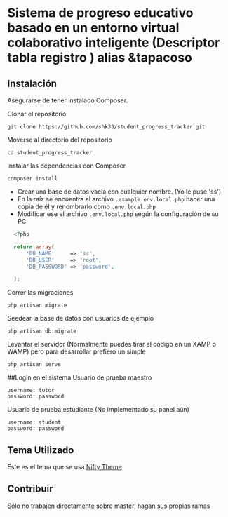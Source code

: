 # Sistema de progreso educativo basado en un entorno virtual colaborativo inteligente (Descriptor tabla registro ) alias &tapacoso

## Instalación

Asegurarse de tener instalado Composer.

Clonar el repositorio
```
git clone https://github.com/shk33/student_progress_tracker.git
```
Moverse al directorio del repositorio
```
cd student_progress_tracker
```
Instalar las dependencias con Composer
```
composer install
```

* Crear una base de datos vacia con cualquier nombre. (Yo le puse 'ss')
* En la raíz se encuentra el archivo ```.example.env.local.php``` hacer una copia de él y renombrarlo como ```.env.local.php```
* Modificar ese el archivo ```.env.local.php``` según la configuración de su PC
```php
  <?php

  return array(
      'DB_NAME'     => 'ss',
      'DB_USER'     => 'root',
      'DB_PASSWORD' => 'password',

  );
```

Correr las migraciones
```
php artisan migrate
```

Seedear la base de datos con usuarios de ejemplo
```
php artisan db:migrate
```

Levantar el servidor (Normalmente puedes tirar el código en un XAMP o WAMP) pero para desarrollar prefiero un simple
```
php artisan serve
```

##Login en el sistema
Usuario de prueba maestro
```
username: tutor
password: password
```

Usuario de prueba estudiante (No implementado su panel aún)
```
username: student
password: password
```
## Tema Utilizado
Este es el tema que se usa [Nifty Theme](http://www.themeon.net/nifty/v2.3/index.html)

## Contribuir
Sólo no trabajen directamente sobre master, hagan sus propias ramas